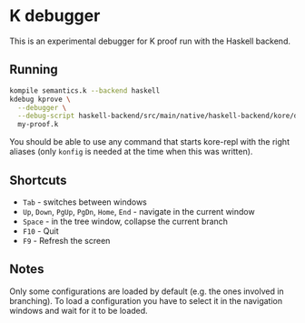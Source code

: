 K debugger
==========

This is an experimental debugger for K proof run with the Haskell backend.

Running
-------

```sh
kompile semantics.k --backend haskell
kdebug kprove \
  --debugger \
  --debug-script haskell-backend/src/main/native/haskell-backend/kore/data/kast.kscript \
  my-proof.k
```

You should be able to use any command that starts kore-repl with the right
aliases (only `konfig` is needed at the time when this was written).

Shortcuts
---------

* `Tab` - switches between windows
* `Up`, `Down`, `PgUp`, `PgDn`, `Home`, `End` - navigate in the current window
* `Space` - in the tree window, collapse the current branch
* `F10` - Quit
* `F9` - Refresh the screen

Notes
-----

Only some configurations are loaded by default (e.g. the ones involved in
branching). To load a configuration you have to select it in the navigation
windows and wait for it to be loaded.
